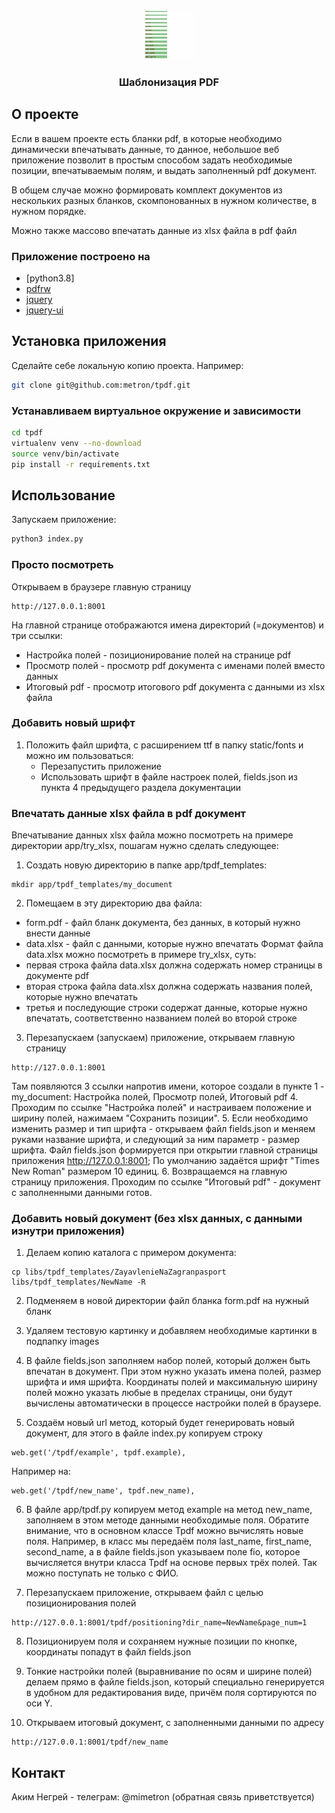 <br />
<p align="center">
  <a href="https://github.com/github_username/repo_name">
    <img src="logo.png" alt="Logo" width="80" height="80">
  </a>

  <h3 align="center">Шаблонизация PDF</h3>
</p>


## О проекте

Если в вашем проекте есть бланки pdf, в которые необходимо динамически впечатывать
данные, то данное, небольшое веб приложение позволит в простым способом задать необходимые
позиции, впечатываемым полям, и выдать заполненный pdf документ.

В общем случае можно формировать комплект документов из нескольких разных бланков,
скомпонованных в нужном количестве, в нужном порядке.

Можно также массово впечатать данные из xlsx файла в pdf файл


### Приложение построено на

* [python3.8]
* [pdfrw](https://pypi.org/project/pdfrw/)
* [jquery](https://jquery.com/)
* [jquery-ui](https://jqueryui.com/)


## Установка приложения

Сделайте себе локальную копию проекта. Например:
  ```bash
  git clone git@github.com:metron/tpdf.git
  ```

### Устанавливаем виртуальное окружение и зависимости

  ```bash
  cd tpdf
  virtualenv venv --no-download
  source venv/bin/activate
  pip install -r requirements.txt
  ```

## Использование

Запускаем приложение:
  ```bash
  python3 index.py    
  ```

### Просто посмотреть
Открываем в браузере главную страницу
  ```angular2html
  http://127.0.0.1:8001
  ```
На главной странице отображаются имена директорий (=документов) и три ссылки:
- Настройка полей - позиционирование полей на странице pdf
- Просмотр полей - просмотр pdf документа с именами полей вместо данных
- Итоговый pdf - просмотр итогового pdf документа с данными из xlsx файла

### Добавить новый шрифт
1. Положить файл шрифта, с расширением ttf в папку static/fonts и можно им пользоваться:
    - Перезапустить приложение
    - Использовать шрифт в файле настроек полей, fields.json из пункта 4 предыдущего раздела документации

### Впечатать данные xlsx файла в pdf документ
Впечатывание данных xlsx файла можно посмотреть на примере директории app/try_xlsx, пошагам нужно сделать следующее: 
1. Создать новую директорию в папке app/tpdf_templates:
  ```angular2html
  mkdir app/tpdf_templates/my_document
  ```
2. Помещаем в эту директорию два файла:
 - form.pdf - файл бланк документа, без данных, в который нужно внести данные
 - data.xlsx - файл с данными, которые нужно впечатать
Формат файла data.xlsx можно посмотреть в примере try_xlsx, суть:
 - первая строка файла data.xlsx должна содержать номер страницы в документе pdf
 - вторая строка файла data.xlsx должна содержать названия полей, которые нужно впечатать
 - третья и последующие строки содержат данные, которые нужно впечатать, соответственно названием полей во второй строке

3. Перезапускаем (запускаем) приложение, открываем главную страницу
  ```angular2html
  http://127.0.0.1:8001
  ```
Там появляются 3 ссылки напротив имени, которое создали в пункте 1 - my_document: Настройка полей, Просмотр полей, Итоговый pdf
4. Проходим по ссылке "Настройка полей" и настраиваем положение и ширину полей, нажимаем "Сохранить позиции".
5. Если необходимо изменить размер и тип шрифта - открываем файл fields.json и меняем руками название шрифта, и следующий
за ним параметр - размер шрифта. Файл fields.json формируется при открытии главной страницы приложения http://127.0.0.1:8001;
По умолчанию задаётся шрифт "Times New Roman" размером 10 единиц.
6. Возвращаемся на главную страницу приложения. Проходим по ссылке "Итоговый pdf" - документ с заполненными данными готов.


### Добавить новый документ (без xlsx данных, с данными изнутри приложения)
1. Делаем копию каталога с примером документа:
  ```angular2html
  cp libs/tpdf_templates/ZayavlenieNaZagranpasport libs/tpdf_templates/NewName -R
  ```
2. Подменяем в новой директории файл бланка form.pdf на нужный бланк
3. Удаляем тестовую картинку и добавляем необходимые картинки в подпапку images
4. В файле fields.json заполняем набор полей, который должен быть впечатан в документ.
 При этом нужно указать имена полей, размер шрифта и имя шрифта. 
 Координаты полей и максимальную ширину полей можно указать любые в пределах страницы,
 они будут вычислены автоматически в процессе настройки полей в браузере.
   
5. Создаём новый url метод, который будет генерировать новый документ, для этого в
файле index.py копируем строку
  ```angular2html
  web.get('/tpdf/example', tpdf.example),
  ```
Например на:
  ```angular2html
  web.get('/tpdf/new_name', tpdf.new_name),
  ```
6. В файле app/tpdf.py копируем метод example на метод new_name, заполняем в этом
   методе данными необходимые поля. Обратите внимание, что в основном классе Tpdf можно
   вычислять новые поля. Например, в класс мы передаём поля last_name, first_name,
   second_name, а в файле fields.json указываем поле fio, которое вычисляется внутри
   класса Tpdf на основе первых трёх полей. Так можно поступать не только с ФИО.
   
7. Перезапускаем приложение, открываем файл с целью позиционирования полей
  ```angular2html
  http://127.0.0.1:8001/tpdf/positioning?dir_name=NewName&page_num=1
  ```
8. Позиционируем поля и сохраняем нужные позиции по кнопке, координаты попадут в файл
   fields.json
   
9. Тонкие настройки полей (выравнивание по осям и ширине полей) делаем прямо в файле
   fields.json, который специально генерируется в удобном для редактирования виде,
   причём поля сортируются по оси Y.

10. Открываем итоговый документ, с заполненными данными по адресу
  ```angular2html
  http://127.0.0.1:8001/tpdf/new_name
  ```

## Контакт

Аким Негрей - телеграм: @mimetron (обратная связь приветствуется)
